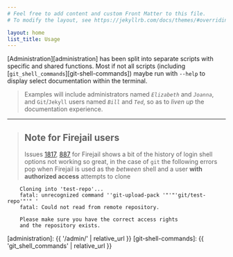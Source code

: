 ```yaml
---
# Feel free to add content and custom Front Matter to this file.
# To modify the layout, see https://jekyllrb.com/docs/themes/#overriding-theme-defaults

layout: home
list_title: Usage
---
```


[Administration][administration] has been split into separate scripts with specific and shared functions. Most if not all scripts (including [`git_shell_commands`][git-shell-commands]) maybe run with `--help` to display select documentation within the terminal.


> Examples will include administrators named _`Elizabeth`_ and _`Joanna`_, and `Git`/`Jekyll` users named _`Bill`_ and _`Ted`_, so as to _liven up_ the documentation experience.


___


> ## Note for Firejail users
>
> Issues [1817](https://github.com/netblue30/firejail/issues/1817), [887](https://github.com/netblue30/firejail/issues/887) for Firejail shows a bit of the history of login shell options not working so great, in the case of `git` the following errors pop when Firejail is used as the *between* shell and a user __with authorized access__ attempts to clone

```
    Cloning into 'test-repo'...
    fatal: unrecognized command ''git-upload-pack '"'"'git/test-repo'"'" '
    fatal: Could not read from remote repository.

    Please make sure you have the correct access rights
    and the repository exists.
```


[administration]: {{ '/admin/' | relative_url }}
[git-shell-commands]: {{ 'git_shell_commands' | relative_url }}
